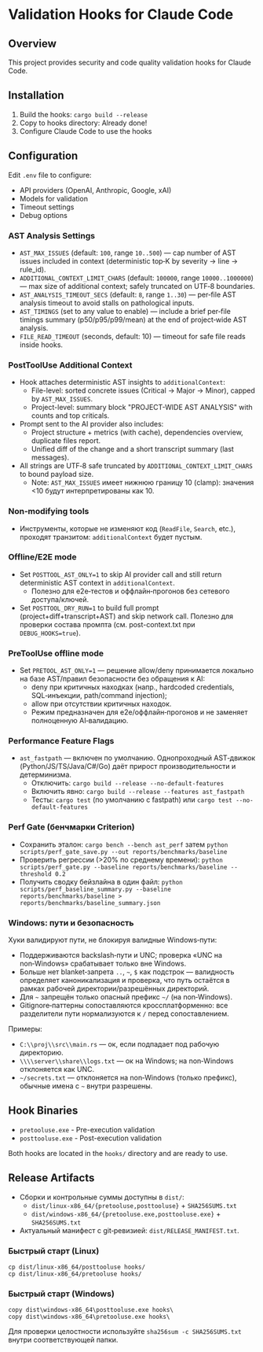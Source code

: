 # Validation Hooks for Claude Code

## Overview
This project provides security and code quality validation hooks for Claude Code.

## Installation
1. Build the hooks: `cargo build --release`
2. Copy to hooks directory: Already done!
3. Configure Claude Code to use the hooks

## Configuration
Edit `.env` file to configure:
- API providers (OpenAI, Anthropic, Google, xAI)
- Models for validation
- Timeout settings
- Debug options

### AST Analysis Settings
- `AST_MAX_ISSUES` (default: `100`, range `10..500`) — cap number of AST issues included in context (deterministic top‑K by severity → line → rule_id).
- `ADDITIONAL_CONTEXT_LIMIT_CHARS` (default: `100000`, range `10000..1000000`) — max size of additional context; safely truncated on UTF‑8 boundaries.
- `AST_ANALYSIS_TIMEOUT_SECS` (default: `8`, range `1..30`) — per‑file AST analysis timeout to avoid stalls on pathological inputs.
- `AST_TIMINGS` (set to any value to enable) — include a brief per‑file timings summary (p50/p95/p99/mean) at the end of project‑wide AST analysis.
- `FILE_READ_TIMEOUT` (seconds, default: 10) — timeout for safe file reads inside hooks.

### PostToolUse Additional Context
- Hook attaches deterministic AST insights to `additionalContext`:
  - File-level: sorted concrete issues (Critical → Major → Minor), capped by `AST_MAX_ISSUES`.
  - Project-level: summary block "PROJECT-WIDE AST ANALYSIS" with counts and top criticals.
- Prompt sent to the AI provider also includes:
  - Project structure + metrics (with cache), dependencies overview, duplicate files report.
  - Unified diff of the change and a short transcript summary (last messages).
- All strings are UTF‑8 safe truncated by `ADDITIONAL_CONTEXT_LIMIT_CHARS` to bound payload size.
  - Note: `AST_MAX_ISSUES` имеет нижнюю границу 10 (clamp): значения <10 будут интерпретированы как 10.

### Non‑modifying tools
- Инструменты, которые не изменяют код (`ReadFile`, `Search`, etc.), проходят транзитом: `additionalContext` будет пустым.

### Offline/E2E mode
- Set `POSTTOOL_AST_ONLY=1` to skip AI provider call and still return deterministic AST context in `additionalContext`.
  - Полезно для e2e‑тестов и оффлайн‑прогонов без сетевого доступа/ключей.
- Set `POSTTOOL_DRY_RUN=1` to build full prompt (project+diff+transcript+AST) and skip network call. Полезно для проверки состава промпта (см. post-context.txt при `DEBUG_HOOKS=true`).

### PreToolUse offline mode
- Set `PRETOOL_AST_ONLY=1` — решение allow/deny принимается локально на базе AST/правил безопасности без обращения к AI:
  - deny при критичных находках (напр., hardcoded credentials, SQL‑инъекции, path/command injection);
  - allow при отсутствии критичных находок.
  - Режим предназначен для e2e/оффлайн‑прогонов и не заменяет полноценную AI‑валидацию.

### Performance Feature Flags
- `ast_fastpath` — включен по умолчанию. Однопроходный AST‑движок (Python/JS/TS/Java/C#/Go) даёт прирост производительности и детерминизма.
  - Отключить: `cargo build --release --no-default-features`
  - Включить явно: `cargo build --release --features ast_fastpath`
  - Тесты: `cargo test` (по умолчанию с fastpath) или `cargo test --no-default-features`

### Perf Gate (бенчмарки Criterion)
- Сохранить эталон: `cargo bench --bench ast_perf` затем `python scripts/perf_gate_save.py --out reports/benchmarks/baseline`
- Проверить регрессии (>20% по среднему времени): `python scripts/perf_gate.py --baseline reports/benchmarks/baseline --threshold 0.2`
 - Получить сводку бейзлайна в один файл: `python scripts/perf_baseline_summary.py --baseline reports/benchmarks/baseline > reports/benchmarks/baseline_summary.json`

### Windows: пути и безопасность

Хуки валидируют пути, не блокируя валидные Windows‑пути:
- Поддерживаются backslash‑пути и UNC; проверка «UNC на non‑Windows» срабатывает только вне Windows.
- Больше нет blanket‑запрета `..`, `~`, `$` как подстрок — валидность определяет каноникализация и проверка, что путь остаётся в рамках рабочей директории/разрешённых директорий.
- Для `~` запрещён только опасный префикс `~/` (на non‑Windows).
- Gitignore‑паттерны сопоставляются кроссплатформенно: все разделители пути нормализуются к `/` перед сопоставлением.

Примеры:
- `C:\\proj\\src\\main.rs` — ок, если подпадает под рабочую директорию.
- `\\\\server\\share\\logs.txt` — ок на Windows; на non‑Windows отклоняется как UNC.
- `~/secrets.txt` — отклоняется на non‑Windows (только префикс), обычные имена с `~` внутри разрешены.

## Hook Binaries
- `pretooluse.exe` - Pre-execution validation
- `posttooluse.exe` - Post-execution validation

Both hooks are located in the `hooks/` directory and are ready to use.

## Release Artifacts
- Сборки и контрольные суммы доступны в `dist/`:
  - `dist/linux-x86_64/{pretooluse,posttooluse}` + `SHA256SUMS.txt`
  - `dist/windows-x86_64/{pretooluse.exe,posttooluse.exe}` + `SHA256SUMS.txt`
- Актуальный манифест с git‑ревизией: `dist/RELEASE_MANIFEST.txt`.

### Быстрый старт (Linux)
```
cp dist/linux-x86_64/posttooluse hooks/
cp dist/linux-x86_64/pretooluse hooks/
```

### Быстрый старт (Windows)
```
copy dist\windows-x86_64\posttooluse.exe hooks\
copy dist\windows-x86_64\pretooluse.exe hooks\
```

Для проверки целостности используйте `sha256sum -c SHA256SUMS.txt` внутри соответствующей папки.


